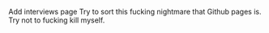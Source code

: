 Add interviews page
Try to sort this fucking nightmare that Github pages is.
Try not to fucking kill myself.
